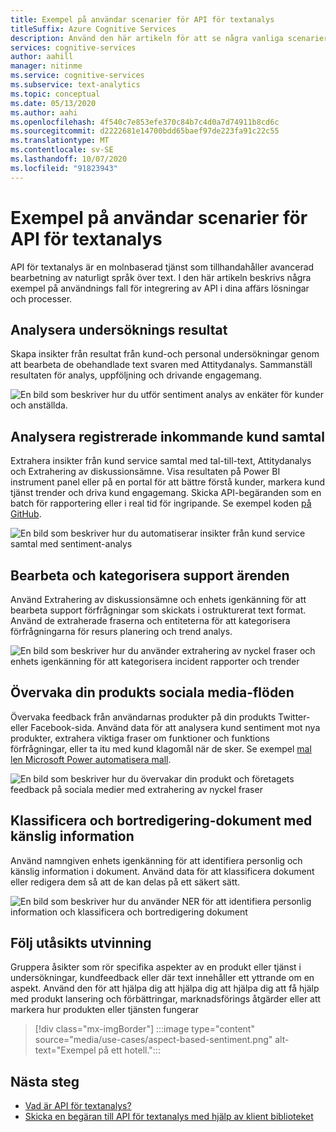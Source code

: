 ```yaml
---
title: Exempel på användar scenarier för API för textanalys
titleSuffix: Azure Cognitive Services
description: Använd den här artikeln för att se några vanliga scenarier för att integrera API för textanalys i dina tjänster och processer.
services: cognitive-services
author: aahill
manager: nitinme
ms.service: cognitive-services
ms.subservice: text-analytics
ms.topic: conceptual
ms.date: 05/13/2020
ms.author: aahi
ms.openlocfilehash: 4f540c7e853efe370c84b7c4d0a7d74911b8cd6c
ms.sourcegitcommit: d2222681e14700bdd65baef97de223fa91c22c55
ms.translationtype: MT
ms.contentlocale: sv-SE
ms.lasthandoff: 10/07/2020
ms.locfileid: "91823943"
---
```

# <a name="example-user-scenarios-for-the-text-analytics-api"></a>Exempel på användar scenarier för API för textanalys

API för textanalys är en molnbaserad tjänst som tillhandahåller avancerad bearbetning av naturligt språk över text. I den här artikeln beskrivs några exempel på användnings fall för integrering av API i dina affärs lösningar och processer. 

## <a name="analyze-survey-results"></a>Analysera undersöknings resultat

Skapa insikter från resultat från kund-och personal undersökningar genom att bearbeta de obehandlade text svaren med Attitydanalys. Sammanställ resultaten för analys, uppföljning och drivande engagemang.

![En bild som beskriver hur du utför sentiment analys av enkäter för kunder och anställda.](media/use-cases/survey-results.svg)

## <a name="analyze-recorded-inbound-customer-calls"></a>Analysera registrerade inkommande kund samtal

Extrahera insikter från kund service samtal med tal-till-text, Attitydanalys och Extrahering av diskussionsämne. Visa resultaten på Power BI instrument panel eller på en portal för att bättre förstå kunder, markera kund tjänst trender och driva kund engagemang. Skicka API-begäranden som en batch för rapportering eller i real tid för ingripande. Se exempel koden [på GitHub](https://github.com/rlagh2/callcenteranalytics).

![En bild som beskriver hur du automatiserar insikter från kund service samtal med sentiment-analys](media/use-cases/azure-inbound.svg)

## <a name="process-and-categorize-support-incidents"></a>Bearbeta och kategorisera support ärenden

Använd Extrahering av diskussionsämne och enhets igenkänning för att bearbeta support förfrågningar som skickats i ostrukturerat text format. Använd de extraherade fraserna och entiteterna för att kategorisera förfrågningarna för resurs planering och trend analys.

![En bild som beskriver hur du använder extrahering av nyckel fraser och enhets igenkänning för att kategorisera incident rapporter och trender](media/use-cases/support-incidents.svg)

## <a name="monitor-your-products-social-media-feeds"></a>Övervaka din produkts sociala media-flöden

Övervaka feedback från användarnas produkter på din produkts Twitter-eller Facebook-sida. Använd data för att analysera kund sentiment mot nya produkter, extrahera viktiga fraser om funktioner och funktions förfrågningar, eller ta itu med kund klagomål när de sker. Se exempel [mal len Microsoft Power automatisera mall](https://flow.microsoft.com/galleries/public/templates/2680d2227d074c4d901e36c66e68f6f9/run-sentiment-analysis-on-tweets-and-push-results-to-a-power-bi-dataset/).

![En bild som beskriver hur du övervakar din produkt och företagets feedback på sociala medier med extrahering av nyckel fraser](media/use-cases/social-feed.svg)

## <a name="classify-and-redact-documents-that-have-sensitive-information"></a>Klassificera och bortredigering-dokument med känslig information

Använd namngiven enhets igenkänning för att identifiera personlig och känslig information i dokument. Använd data för att klassificera dokument eller redigera dem så att de kan delas på ett säkert sätt.

![En bild som beskriver hur du använder NER för att identifiera personlig information och klassificera och bortredigering dokument](media/use-cases/sensitive-docs.jpg)

## <a name="perform-opinion-mining"></a>Följ utåsikts utvinning

Gruppera åsikter som rör specifika aspekter av en produkt eller tjänst i undersökningar, kundfeedback eller där text innehåller ett yttrande om en aspekt. Använd den för att hjälpa dig att hjälpa dig att hjälpa dig att få hjälp med produkt lansering och förbättringar, marknadsförings åtgärder eller att markera hur produkten eller tjänsten fungerar 

> [!div class="mx-imgBorder"] 
> :::image type="content" source="media/use-cases/aspect-based-sentiment.png" alt-text="Exempel på ett hotell.":::

## <a name="next-steps"></a>Nästa steg

* [Vad är API för textanalys?](overview.md)
* [Skicka en begäran till API för textanalys med hjälp av klient biblioteket](quickstarts/text-analytics-sdk.md)
